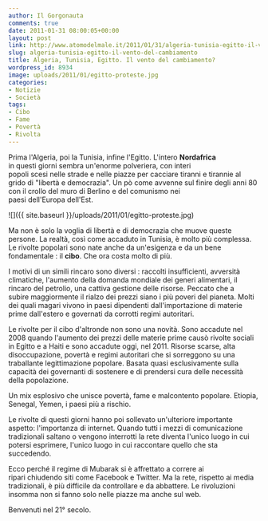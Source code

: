 ```yaml
---
author: Il Gorgonauta
comments: true
date: 2011-01-31 08:00:05+00:00
layout: post
link: http://www.atomodelmale.it/2011/01/31/algeria-tunisia-egitto-il-vento-del-cambiamento/
slug: algeria-tunisia-egitto-il-vento-del-cambiamento
title: Algeria, Tunisia, Egitto. Il vento del cambiamento?
wordpress_id: 8934
image: uploads/2011/01/egitto-proteste.jpg
categories:
- Notizie
- Società
tags:
- Cibo
- Fame
- Povertà
- Rivolta
---
```


Prima l'Algeria, poi la Tunisia, infine l'Egitto. L'intero **Nordafrica** in questi giorni sembra un'enorme polveriera, con interi popoli scesi nelle strade e nelle piazze per cacciare tiranni e tirannie al grido di "libertà e democrazia". Un pò come avvenne sul finire degli anni 80 con il crollo del muro di Berlino e del comunismo nei paesi dell'Europa dell'Est.

![]({{ site.baseurl }}/uploads/2011/01/egitto-proteste.jpg)

Ma non è solo la voglia di libertà e di democrazia che muove queste persone. La realtà, così come accaduto in Tunisia, è molto più complessa. Le rivolte popolari sono nate anche da un'esigenza e da un bene fondamentale : il **cibo**. Che ora costa molto di più.

I motivi di un simili rincaro sono diversi : raccolti insufficienti, avversità climatiche, l'aumento della domanda mondiale dei generi alimentari, il rincaro del petrolio, una cattiva gestione delle risorse. Peccato che a subire maggiormente il rialzo dei prezzi siano i più poveri del pianeta. Molti dei quali magari vivono in paesi dipendenti dall'importazione di materie prime dall'estero e governati da corrotti regimi autoritari.

Le rivolte per il cibo d'altronde non sono una novità. Sono accadute nel 2008 quando l'aumento dei prezzi delle materie prime causò rivolte sociali in Egitto e a Haiti e sono accadute oggi, nel 2011. Risorse scarse, alta disoccupazione, povertà e regimi autoritari che si sorreggono su una traballante legittimazione popolare. Basata quasi esclusivamente sulla capacità dei governanti di sostenere e di prendersi cura delle necessità della popolazione.

Un mix esplosivo che unisce povertà, fame e malcontento popolare. Etiopia, Senegal, Yemen, i paesi più a rischio.

Le rivolte di questi giorni hanno poi sollevato un'ulteriore importante aspetto: l'importanza di internet. Quando tutti i mezzi di comunicazione tradizionali saltano o vengono interrotti la rete diventa l'unico luogo in cui potersi esprimere, l'unico luogo in cui raccontare quello che sta succedendo.

Ecco perché il regime di Mubarak si è affrettato a correre ai ripari chiudendo siti come Facebook e Twitter. Ma la rete, rispetto ai media tradizionali, è più difficile da controllare e da abbattere. Le rivoluzioni insomma non si fanno solo nelle piazze ma anche sul web.

Benvenuti nel 21° secolo.
